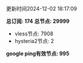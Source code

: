 更新时间2024-12-02 18:17:09

**总订阅: 174**
**总节点: 29999**
- vless节点: 7908
- hysteria2节点: 2

**google ping有效节点: 995**
